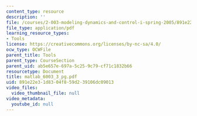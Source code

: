 ```yaml
---
content_type: resource
description: ''
file: /courses/2-003-modeling-dynamics-and-control-i-spring-2005/891e22e31d8304f859d239106dc09013_matlab_6003_3_pg.pdf
file_type: application/pdf
learning_resource_types:
- Tools
license: https://creativecommons.org/licenses/by-nc-sa/4.0/
ocw_type: OCWFile
parent_title: Tools
parent_type: CourseSection
parent_uid: ab5e657e-697a-5c25-9c79-cf71c1832b66
resourcetype: Document
title: matlab_6003_3_pg.pdf
uid: 891e22e3-1d83-04f8-59d2-39106dc09013
video_files:
  video_thumbnail_file: null
video_metadata:
  youtube_id: null
---
```


